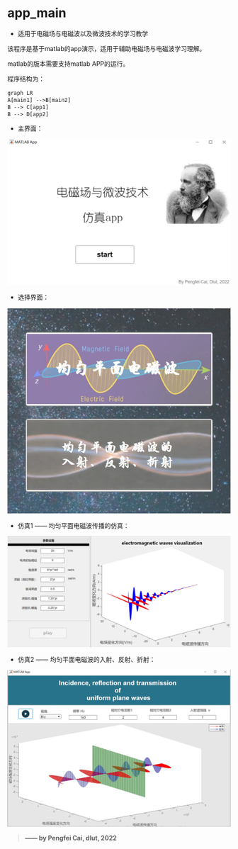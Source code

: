 # app_main
 - 适用于电磁场与电磁波以及微波技术的学习教学 
 
 该程序是基于matlab的app演示，适用于辅助电磁场与电磁波学习理解。
 
 matlab的版本需要支持matlab APP的运行。
 
 程序结构为：
 ```mermaid
graph LR
A[main1] -->B[main2]
B --> C[app1]
B --> D[app2]
```

- 主界面： 

![main1](images/image1.jpg)
- 选择界面：

![main2](images/image2.jpg)
- 仿真1 —— 均匀平面电磁波传播的仿真：

![app1](images/image3.jpg)
- 仿真2 —— 均匀平面电磁波的入射、反射、折射：

![app2](images/image4.jpg)

> **—— by Pengfei Cai, dlut, 2022**



